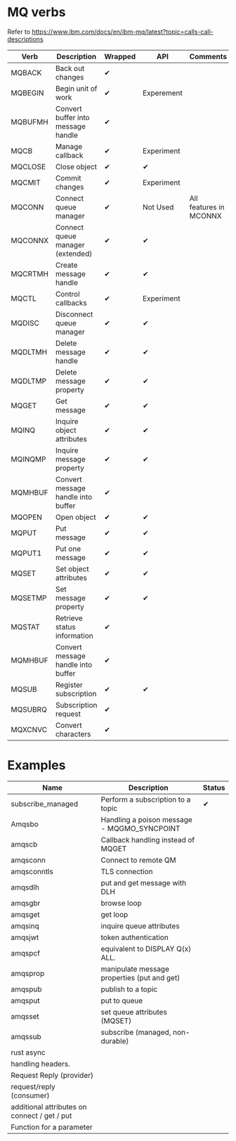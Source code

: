 
MQ verbs
========

Refer to <https://www.ibm.com/docs/en/ibm-mq/latest?topic=calls-call-descriptions>

| Verb    | Description                         | Wrapped  | API | Comments |
|---------|-------------------------------------|----------|----------|-|
| MQBACK  | Back out changes                    | ✔ |   |  |
| MQBEGIN | Begin unit of work                  | ✔ | Experement | |
| MQBUFMH | Convert buffer into message handle  | ✔ |   |  |
| MQCB    | Manage callback                     | ✔ | Experiment | |
| MQCLOSE | Close object                        | ✔ | ✔ |  |
| MQCMIT  | Commit changes                      | ✔ | Experiment | |
| MQCONN  | Connect queue manager               | ✔ | Not Used | All features in MCONNX |
| MQCONNX | Connect queue manager (extended)    | ✔ | ✔ |  |
| MQCRTMH | Create message handle               | ✔ | ✔ |  |
| MQCTL   | Control callbacks                   | ✔ | Experiment | |
| MQDISC  | Disconnect queue manager            | ✔ | ✔ |  |
| MQDLTMH | Delete message handle               | ✔ | ✔ |  |
| MQDLTMP | Delete message property             | ✔ | ✔ |  |
| MQGET   | Get message                         | ✔ | ✔ |  |
| MQINQ   | Inquire object attributes           | ✔ | ✔ |  |
| MQINQMP | Inquire message property            | ✔ | ✔ |  |
| MQMHBUF | Convert message handle into buffer  | ✔ |   |  |
| MQOPEN  | Open object                         | ✔ | ✔ |  |
| MQPUT   | Put message                         | ✔ | ✔ |  |
| MQPUT1  | Put one message                     | ✔ | ✔ |  |
| MQSET   | Set object attributes               | ✔ | ✔ |  |
| MQSETMP | Set message property                | ✔ | ✔ |  |
| MQSTAT  | Retrieve status information         | ✔ |   |  |
| MQMHBUF | Convert message handle into buffer  | ✔ |   |  |
| MQSUB   | Register subscription               | ✔ | ✔ |  |
| MQSUBRQ | Subscription request                | ✔ |   |  |
| MQXCNVC | Convert characters                  | ✔ |   |  |

Examples
========

| Name              | Description                       | Status |
|-------------------|-----------------------------------|--------|
| subscribe_managed | Perform a subscription to a topic |   ✔    |
| Amqsbo            | Handling a poison message - MQGMO_SYNCPOINT | |
| amqscb            | Callback handling instead of MQGET | |
| amqsconn          |  Connect to remote QM             | |
| amqsconntls       | TLS connection                    | |
| amqsdlh           | put and get message with DLH      | |
| amqsgbr           | browse loop                       | |
| amqsget           | get loop                          | |
| amqsinq           | inquire queue attributes          | |
| amqsjwt           | token authentication              | |
| amqspcf           | equivalent to DISPLAY Q(x) ALL.   | |
| amqsprop          | manipulate message properties (put and get) | |
| amqspub           | publish to a topic                | |
| amqsput           | put to queue                      | |
| amqsset           | set queue attributes (MQSET)      | |
| amqssub           | subscribe (managed, non-durable)  | |
| rust async        | | |
| handling headers. | | |
| Request Reply (provider) | | |
| request/reply (consumer) | | |
| additional attributes on connect / get / put | | |
| Function for a parameter | | |
